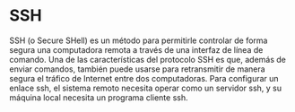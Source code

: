 [Title]: # (SSH)
[Order]: # (113)

# SSH 

SSH (o Secure SHell) es un método para permitirle controlar de forma segura una computadora remota a través de una interfaz de línea de comando. Una de las características del protocolo SSH es que, además de enviar comandos, también puede usarse para retransmitir de manera segura el tráfico de Internet entre dos computadoras. Para configurar un enlace ssh, el sistema remoto necesita operar como un servidor ssh, y su máquina local necesita un programa cliente ssh.